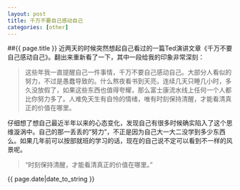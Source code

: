 ```yaml
---
layout: post
title: 千万不要自己感动自己
categories: [other]
---
```

##{{ page.title }}
近两天的时候突然想起自己看过的一篇Ted演讲文章《千万不要自己感动自己》。翻出来重新看了一下，其中一段给我的印象非常深刻：

>这些年我一直提醒自己一件事情，千万不要自己感动自己。大部分人看似的努力，不过是愚蠢导致的。什么熬夜看书到天亮，连续几天只睡几小时，多久没放假了，如果这些东西也值得夸耀，那么富士康流水线上任何一个人都比你努力多了。人难免天生有自怜的情绪，唯有时刻保持清醒，才能看清真正的价值在哪里。

仔细想了想自己最近半年以来的心态变化，发现自己有很多时候确实陷入了这个思维漩涡中。自己的那一丢丢的“努力”，不正是因为自己大一大二没学到多少东西么。如果几年前可以按部就班的学习的话，现在的自己说不定可以看到不一样的风景呢。

>“时刻保持清醒，才能看清真正的价值在哪里。”


{{ page.date|date_to_string }}